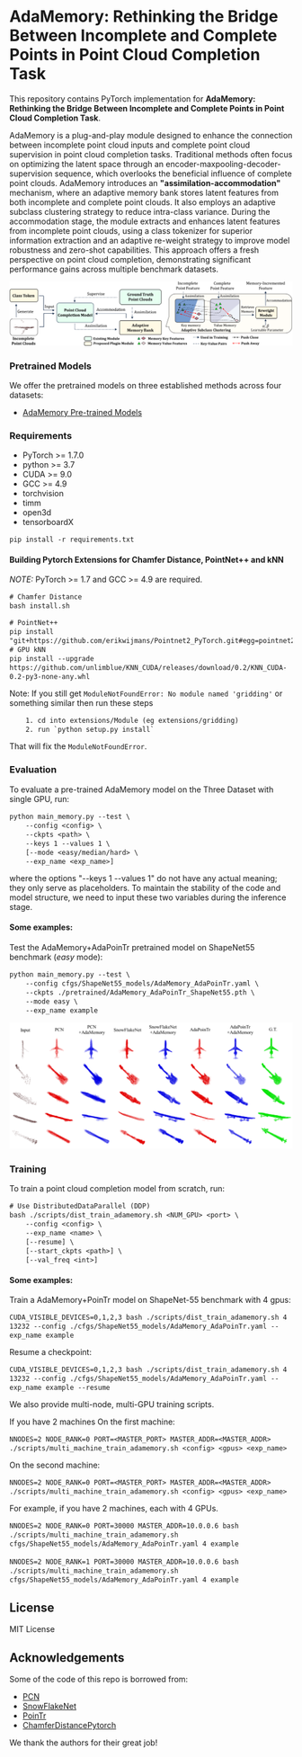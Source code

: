 # AdaMemory: Rethinking the Bridge Between Incomplete and Complete Points in Point Cloud Completion Task

This repository contains PyTorch implementation for __AdaMemory: Rethinking the Bridge Between Incomplete and Complete Points in Point Cloud Completion Task__.

AdaMemory is a plug-and-play module designed to enhance the connection between incomplete point cloud inputs and complete point cloud supervision in point cloud completion tasks. Traditional methods often focus on optimizing the latent space through an encoder-maxpooling-decoder-supervision sequence, which overlooks the beneficial influence of complete point clouds. AdaMemory introduces an **"assimilation-accommodation"** mechanism, where an adaptive memory bank stores latent features from both incomplete and complete point clouds. It also employs an adaptive subclass clustering strategy to reduce intra-class variance. During the accommodation stage, the module extracts and enhances latent features from incomplete point clouds, using a class tokenizer for superior information extraction and an adaptive re-weight strategy to improve model robustness and zero-shot capabilities. This approach offers a fresh perspective on point cloud completion, demonstrating significant performance gains across multiple benchmark datasets.

![intro](figs/model_overview.png)

### Pretrained Models
We offer the pretrained models on three established methods across four datasets:

- [AdaMemory Pre-trained Models](https://drive.google.com/drive/folders/1a9yvG4pvFg9ZOT9T41a2E2hncwSQc62y)


### Requirements

- PyTorch >= 1.7.0
- python >= 3.7
- CUDA >= 9.0
- GCC >= 4.9 
- torchvision
- timm
- open3d
- tensorboardX

```
pip install -r requirements.txt
```

#### Building Pytorch Extensions for Chamfer Distance, PointNet++ and kNN

*NOTE:* PyTorch >= 1.7 and GCC >= 4.9 are required.

```
# Chamfer Distance
bash install.sh
```

```
# PointNet++
pip install "git+https://github.com/erikwijmans/Pointnet2_PyTorch.git#egg=pointnet2_ops&subdirectory=pointnet2_ops_lib"
# GPU kNN
pip install --upgrade https://github.com/unlimblue/KNN_CUDA/releases/download/0.2/KNN_CUDA-0.2-py3-none-any.whl
```

Note: If you still get `ModuleNotFoundError: No module named 'gridding'` or something similar then run these steps

```
    1. cd into extensions/Module (eg extensions/gridding)
    2. run `python setup.py install`
```

That will fix the `ModuleNotFoundError`.


### Evaluation

To evaluate a pre-trained AdaMemory model on the Three Dataset with single GPU, run:

```shell
python main_memory.py --test \
    --config <config> \
    --ckpts <path> \
    --keys 1 --values 1 \
    [--mode <easy/median/hard> \
    --exp_name <exp_name>]
```

where the options "--keys 1 --values 1" do not have any actual meaning; they only serve as placeholders. To maintain the stability of the code and model structure, we need to input these two variables during the inference stage.

####  Some examples:
Test the AdaMemory+AdaPoinTr pretrained model on ShapeNet55 benchmark (*easy* mode):
```shell
python main_memory.py --test \
    --config cfgs/ShapeNet55_models/AdaMemory_AdaPoinTr.yaml \
    --ckpts ./pretrained/AdaMemory_AdaPoinTr_ShapeNet55.pth \
    --mode easy \
    --exp_name example
```

![visualization](figs/model_vis.png)

### Training

To train a point cloud completion model from scratch, run:

```shell
# Use DistributedDataParallel (DDP)
bash ./scripts/dist_train_adamemory.sh <NUM_GPU> <port> \
    --config <config> \
    --exp_name <name> \
    [--resume] \
    [--start_ckpts <path>] \
    [--val_freq <int>]
```

####  Some examples:
Train a AdaMemory+PoinTr model on ShapeNet-55 benchmark with 4 gpus:
```shell
CUDA_VISIBLE_DEVICES=0,1,2,3 bash ./scripts/dist_train_adamemory.sh 4 13232 --config ./cfgs/ShapeNet55_models/AdaMemory_AdaPoinTr.yaml --exp_name example
```
Resume a checkpoint:
```shell
CUDA_VISIBLE_DEVICES=0,1,2,3 bash ./scripts/dist_train_adamemory.sh 4 13232 --config ./cfgs/ShapeNet55_models/AdaMemory_AdaPoinTr.yaml --exp_name example --resume
```

We also provide multi-node, multi-GPU training scripts.

If you have 2 machines
On the first machine:
```shell
NNODES=2 NODE_RANK=0 PORT=<MASTER_PORT> MASTER_ADDR=<MASTER_ADDR> ./scripts/multi_machine_train_adamemory.sh <config> <gpus> <exp_name>
```
On the second machine:
```shell
NNODES=2 NODE_RANK=0 PORT=<MASTER_PORT> MASTER_ADDR=<MASTER_ADDR> ./scripts/multi_machine_train_adamemory.sh <config> <gpus> <exp_name>
```

For example, if you have 2 machines, each with 4 GPUs.
```shell
NNODES=2 NODE_RANK=0 PORT=30000 MASTER_ADDR=10.0.0.6 bash ./scripts/multi_machine_train_adamemory.sh cfgs/ShapeNet55_models/AdaMemory_AdaPoinTr.yaml 4 example

NNODES=2 NODE_RANK=1 PORT=30000 MASTER_ADDR=10.0.0.6 bash ./scripts/multi_machine_train_adamemory.sh cfgs/ShapeNet55_models/AdaMemory_AdaPoinTr.yaml 4 example
```

## License
MIT License

## Acknowledgements

Some of the code of this repo is borrowed from: 
- [PCN](https://github.com/wentaoyuan/pcn/tree/master)
- [SnowFlakeNet](https://github.com/AllenXiangX/SnowflakeNet/tree/main)
- [PoinTr](https://github.com/yuxumin/PoinTr)
- [ChamferDistancePytorch](https://github.com/ThibaultGROUEIX/ChamferDistancePytorch)


We thank the authors for their great job!
